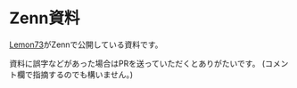 # Zenn資料
[Lemon73](https://zenn.dev/lemon73)がZennで公開している資料です。

資料に誤字などがあった場合はPRを送っていただくとありがたいです。
(コメント欄で指摘するのでも構いません。)
